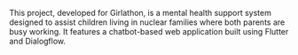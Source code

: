 This project, developed for Girlathon, is a mental health support system designed to assist children living in nuclear families where both parents are busy working. It features a chatbot-based web application built using Flutter and Dialogflow.
